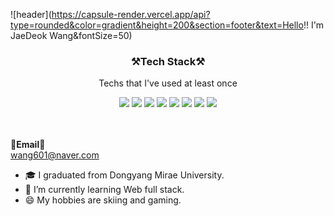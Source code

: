 ![header](https://capsule-render.vercel.app/api?type=rounded&color=gradient&height=200&section=footer&text=Hello!! I'm JaeDeok Wang&fontSize=50)

<h3 align="center">⚒️Tech Stack⚒️</h3>

<p align="center"> Techs that I've used at least once </p>

<p align="center">
<img src="https://img.shields.io/badge/C-a8b8cc?style=flat-square&logo=C&logoColor=white"/>
<img src="https://img.shields.io/badge/Java-3e606e?style=flat-square&logo=Java&logoColor=white"/>
<img src="https://img.shields.io/badge/Python-3766AB?style=flat-square&logo=Python&logoColor=white"/> 
<img src="https://img.shields.io/badge/JavaScript-ffb13b?style=flat-square&logo=JavaScript&logoColor=white"/>
<img src="https://img.shields.io/badge/HTML5-e5ba1f?style=flat-square&logo=HTML5&logoColor=white"/>
<img src="https://img.shields.io/badge/JQuery-13b38a?style=flat-square&logo=JQuery&logoColor=white"/>
<img src="https://img.shields.io/badge/SpringBoot-6cb33f?style=flat-square&logo=SpringBoot&logoColor=white"/>
<img src="https://img.shields.io/badge/Oracle-db3552?style=flat-square&logo=Oracle&logoColor=white"/>

<br><br>
<Strong>📧Email📧</Strong><br>wang601@naver.com<br>
</p>


- 🎓 I graduated from Dongyang Mirae University.
- 🌱 I’m currently learning Web full stack.
- 😄 My hobbies are skiing and gaming.

